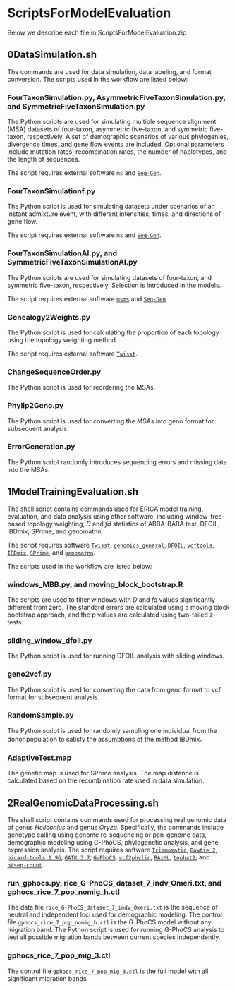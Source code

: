# ScriptsForModelEvaluation
Below we describe each file in ScriptsForModelEvaluation.zip

## 0DataSimulation.sh
The commands are used for data simulation, data labeling, and format conversion. The scripts used in the workflow are listed below: 

### FourTaxonSimulation.py, AsymmetricFiveTaxonSimulation.py, and SymmetricFiveTaxonSimulation.py
The Python scripts are used for simulating multiple sequence alignment (MSA) datasets of four-taxon, asymmetric five-taxon, and symmetric five-taxon, respectively. A set of demographic scenarios of various phylogenies, divergence times, and gene flow events are included. Optional parameters include mutation rates, recombination rates, the number of haplotypes, and the length of sequences.

The script requires external software `ms` and [`Seq-Gen`](http://tree.bio.ed.ac.uk/software/seqgen/).

### FourTaxonSimulationf.py
The Python script is used for simulating datasets under scenarios of an instant admixture event, with different intensities, times, and directions of gene flow.

The script requires external software `ms` and [`Seq-Gen`](http://tree.bio.ed.ac.uk/software/seqgen/).

### FourTaxonSimulationAI.py, and SymmetricFiveTaxonSimulationAI.py
The Python scripts are used for simulating datasets of four-taxon, and symmetric five-taxon, respectively. Selection is introduced in the models.

The script requires external software [`msms`](https://www.mabs.at/publications/software-msms/) and [`Seq-Gen`](http://tree.bio.ed.ac.uk/software/seqgen/).

### Genealogy2Weights.py
The Python script is used for calculating the proportion of each topology using the topology weighting method.

The script requires external software [`Twisst`](https://github.com/simonhmartin/twisst/tree/master).

### ChangeSequenceOrder.py
The Python script is used for reordering the MSAs.

### Phylip2Geno.py
The Python script is used for converting the MSAs into geno format for subsequent analysis.

### ErrorGeneration.py
The Python script randomly introduces sequencing errors and missing data into the MSAs.


## 1ModelTrainingEvaluation.sh
The shell script contains commands used for ERICA model training, evaluation, and data analysis using other software, including window-tree-based topology weighting, *D* and *fd* statistics of ABBA-BABA test, DFOIL, IBDmix, SPrime, and genomatnn. 

The script requires software [`Twisst`](https://github.com/simonhmartin/twisst/tree/master), [`genomics_general`](https://github.com/simonhmartin/genomics_general), [`DFOIL`](https://github.com/jbpease/dfoil), [`vcftools`](https://vcftools.github.io/), [`IBDmix`](https://github.com/PrincetonUniversity/IBDmix), [`SPrime`](https://github.com/browning-lab/sprime), and [`genomatnn`](https://github.com/grahamgower/genomatnn).

The scripts used in the workflow are listed below:
### windows_MBB.py, and moving_block_bootstrap.R
The scripts are used to filter windows with *D* and *fd* values significantly different from zero. The standard errors are calculated using a moving block bootstrap approach, and the p values are calculated using two-tailed z-tests.

### sliding_window_dfoil.py
The Python script is used for running DFOIL analysis with sliding windows.

### geno2vcf.py
The Python script is used for converting the data from geno format to vcf format for subsequent analysis.

### RandomSample.py
The Python script is used for randomly sampling one individual from the donor population to satisfy the assumptions of the method IBDmix。

### AdaptiveTest.map
The genetic map is used for SPrime analysis. The map distance is calculated based on the recombination rate used in data simulation.  


## 2RealGenomicDataProcessing.sh
The shell script contains commands used for processing real genomic data of genus *Heliconius* and genus *Oryza*. Specifically, the commands include genotype calling using genome re-sequencing or pan-genome data, demographic modeling using G-PhoCS, phylogenetic analysis, and gene expression analysis.
The script requires software [`Trimmomatic`](http://www.usadellab.org/cms/?page=trimmomatic), [`Bowtie 2`](https://bowtie-bio.sourceforge.net/bowtie2/index.shtml), [`picard-tools 1.96`](https://broadinstitute.github.io/picard/), [`GATK 3.7`](https://gatk.broadinstitute.org/hc/en-us), [`G-PhoCS`](http://compgen.cshl.edu/GPhoCS/), [`vcf2phylip`](https://github.com/edgardomortiz/vcf2phylip), [`RAxML`](https://cme.h-its.org/exelixis/web/software/raxml/index.html), [`tophat2`](https://github.com/DaehwanKimLab/tophat2), and [`htseq-count`](https://htseq.readthedocs.io/en/master/).

### run_gphocs.py, rice_G-PhoCS_dataset_7_indv_Omeri.txt, and gphocs_rice_7_pop_nomig_h.ctl
The data file `rice_G-PhoCS_dataset_7_indv_Omeri.txt` is the sequence of neutral and independent loci used for demographic modeling. The control file `gphocs_rice_7_pop_nomig_h.ctl` is the G-PhoCS model without any migration band. The Python script is used for running G-PhoCS analysis to test all possible migration bands between current species independently.

### gphocs_rice_7_pop_mig_3.ctl
The control file `gphocs_rice_7_pop_mig_3.ctl` is the full model with all significant migration bands.
